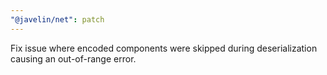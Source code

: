 ```yaml
---
"@javelin/net": patch
---
```


Fix issue where encoded components were skipped during deserialization causing an out-of-range error.
